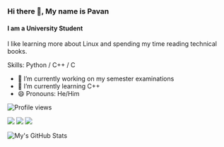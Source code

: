 ### Hi there 👋, My name is Pavan
#### I am a University Student
I like learning more about Linux and spending my time reading technical books.

Skills: Python / C++ / C

- 🔭 I’m currently working on my semester examinations 
- 🌱 I’m currently learning C++
- 😄 Pronouns: He/Him 

![Profile views](https://gpvc.arturio.dev/gpk2000)

![](https://img.shields.io/badge/OS-Arch_Linux-informational?style=flat&logo=Arch-Linux) ![](https://img.shields.io/badge/Packages-960-informational?style=flat&logo=Buffer) ![](https://img.shields.io/badge/Shell-zsh_5.8-informational?style=flat&logo=GNU-Bash)


![My's GitHub Stats](https://github-readme-stats.vercel.app/api?username=gpk2000&show_icons=true&theme=radical)

  
